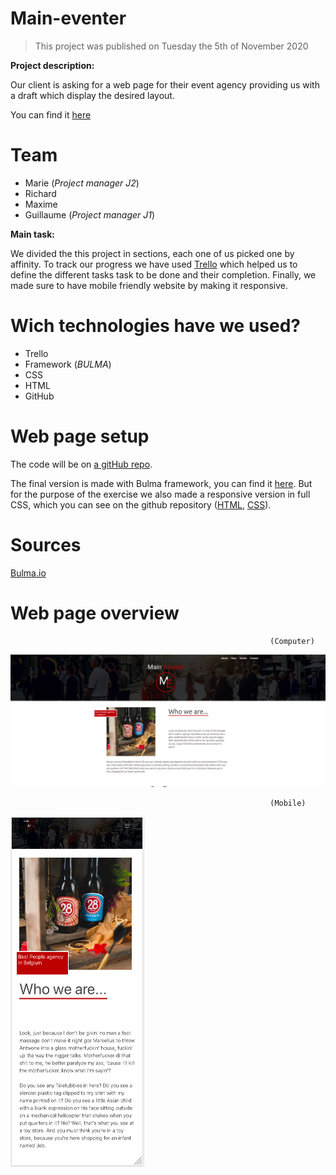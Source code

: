 # Main-eventer
> This project was published on Tuesday the 5th of November 2020
>
**Project description:**

Our client is asking for a web page for their event agency providing us with a draft which display the desired layout.

You can find it [here](https://raw.githubusercontent.com/becodeorg/bxl-hopper-1-25/master/The%20Field/3.HTML%2BCSS/4.main_eventer/wireframe.jpg?token=APNDZOS6X72YST34SRAOLBK7VJFDO) 


# Team

* Marie      (*Project manager J2*)
* Richard
* Maxime
* Guillaume (*Project manager J1*)

**Main task:**

We divided the this project in sections, each one of us picked one by affinity.
To track our progress we have used [Trello](https://trello.com/b/uDCC5Tby/main-eventer) which helped us to define the different tasks task to be done and their completion.
Finally, we made sure to have mobile friendly website by making it responsive.



# Wich technologies have we used?

* Trello
* Framework (*BULMA*)
* CSS
* HTML
* GitHub
 



# Web page setup

The code will be on [a gitHub repo](https://github.com/G-uillaume/Main-eventer).

The final version is made with Bulma framework, you can find it [here](https://g-uillaume.github.io/Main-eventer). But for the purpose of the exercise we also made a responsive version in full CSS, which you can see on the github repository ([HTML](responsive.html), [CSS](responsive.css)).



# Sources

[Bulma.io](https://bulma.io)



# Web page overview
                                                              (Computer)
                                
![image](https://github.com/G-uillaume/Main-eventer/blob/main/events.png)

                                                              (Mobile)
                                
![image](https://github.com/G-uillaume/Main-eventer/blob/main/screenshot-mobile.png)
